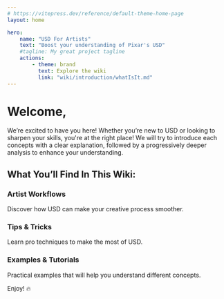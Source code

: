 ```yaml
---
# https://vitepress.dev/reference/default-theme-home-page
layout: home

hero:
    name: "USD For Artists"
    text: "Boost your understanding of Pixar's USD"
    #tagline: My great project tagline
    actions:
        - theme: brand
          text: Explore the wiki
          link: "wiki/introduction/whatIsIt.md"
---
```


# Welcome,

We’re excited to have you here! Whether you’re new to USD or looking to sharpen your skills, you're at the right place! We will try to introduce each concepts with a clear explanation, followed by a progressively deeper analysis to enhance your understanding.

## What You’ll Find In This Wiki:

### Artist Workflows

Discover how USD can make your creative process smoother.

### Tips & Tricks

Learn pro techniques to make the most of USD.

### Examples & Tutorials

Practical examples that will help you understand different concepts.

Enjoy! :fire:
